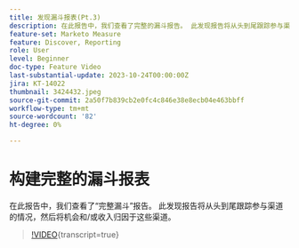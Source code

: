 ```yaml
---
title: 发现漏斗报表(Pt.3)
description: 在此报告中，我们查看了完整的漏斗报告。 此发现报告将从头到尾跟踪参与渠道的情况，然后将机会和/或收入归因于这些渠道。
feature-set: Marketo Measure
feature: Discover, Reporting
role: User
level: Beginner
doc-type: Feature Video
last-substantial-update: 2023-10-24T00:00:00Z
jira: KT-14022
thumbnail: 3424432.jpeg
source-git-commit: 2a50f7b839cb2e0fc4c846e38e8ecb04e463bbff
workflow-type: tm+mt
source-wordcount: '82'
ht-degree: 0%

---
```



# 构建完整的漏斗报表

在此报告中，我们查看了“完整漏斗”报告。 此发现报告将从头到尾跟踪参与渠道的情况，然后将机会和/或收入归因于这些渠道。

>[!VIDEO](https://video.tv.adobe.com/v/3424432/?learn=on){transcript=true}

